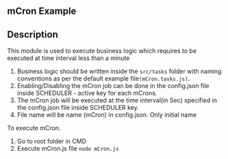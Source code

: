 ## mCron Example

## Description

This module is used to execute business logic which requires to be executed at time interval less than a minute

1. Business logic should be written inside the `src/tasks` folder with naming conventions as per the default example file`(mCron.tasks.js)`.
2. Enabling/Disabling the mCron job can be done in the config.json file inside SCHEDULER - active key for each mCrons.
3. The mCron job will be executed at the time interval(in Sec) specified in the config.json file inside SCHEDULER key.
4. File name will be name (mCron) in config.json. Only initial name

To execute mCron.

1. Go to root folder in CMD
2. Execute mCron.js file `node mCron.js`
